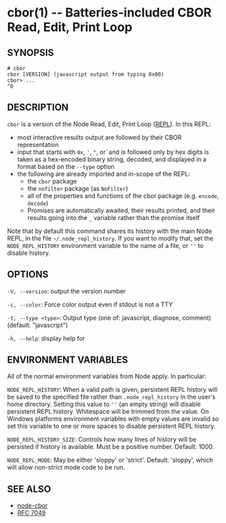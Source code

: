 cbor(1) -- Batteries-included CBOR Read, Edit, Print Loop
=========================================================

SYNOPSIS
--------

```
# cbor
cbor [VERSION] (javascript output from typing 0x00)
cbor> ...
^D
```

DESCRIPTION
-----------

`cbor` is a version of the Node Read, Edit, Print Loop
([REPL](https://nodejs.org/api/repl.html)).  In this REPL:

- most interactive results output are followed by their CBOR representation
- input that starts with `0x`, `'`, `"`, or`` ` ``and is followed only by
  hex digits is taken as a hex-encoded binary string, decoded, and displayed
  in a format based on the `--type` option
- the following are already imported and in-scope of the REPL:
  - the `cbor` package
  - the `nofilter` package (as `NoFilter`)
  - all of the properties and functions of the cbor package (e.g. `encode`, `decode`)
  - Promises are automatically awaited, their results printed, and their results
    going into the `_` variable rather than the promise itself

Note that by default this command shares its history with the main Node REPL,
in the file `~/.node_repl_history`.  If you want to modify that, set the
`NODE_REPL_HISTORY` environment variable to the name of a file, or `''` to
disable history.

OPTIONS
-------

`-V, --version`: output the version number

`-c, --color`: Force color output even if stdout is not a TTY

`-t, --type <type>`: Output type (one of: javascript, diagnose, comment) (default: "javascript")

`-h, --help`: display help for

ENVIRONMENT VARIABLES
---------------------

All of the normal environment variables from Node apply.  In particular:

`NODE_REPL_HISTORY`: When a valid path is given, persistent REPL history will
be saved to the specified file rather than `.node_repl_history` in the user's
home directory. Setting this value to `''` (an empty string) will disable
persistent REPL history. Whitespace will be trimmed from the value. On Windows
platforms environment variables with empty values are invalid so set this
variable to one or more spaces to disable persistent REPL history.

`NODE_REPL_HISTORY_SIZE`: Controls how many lines of history will be
persisted if history is available. Must be a positive number. Default: 1000.

`NODE_REPL_MODE`: May be either 'sloppy' or 'strict'. Default: 'sloppy', which
will allow non-strict mode code to be run.

SEE ALSO
--------

* [node-cbor](https://github.com/hildjj/node-cbor/)
* [RFC 7049](http://tools.ietf.org/html/rfc7049)
